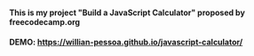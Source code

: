 #### This is my project "Build a JavaScript Calculator" proposed by freecodecamp.org

#### DEMO: https://willian-pessoa.github.io/javascript-calculator/